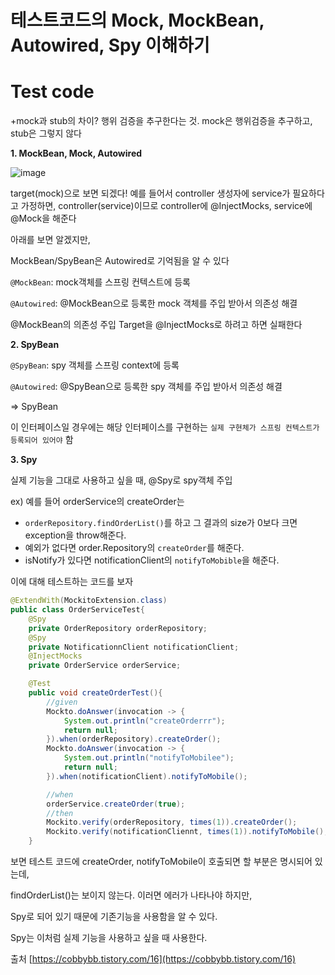 # 테스트코드의 Mock, MockBean, Autowired, Spy 이해하기



# Test code

+mock과 stub의 차이? 행위 검증을 추구한다는 것. mock은 행위검증을 추구하고, stub은 그렇지 않다

**1. MockBean, Mock, Autowired**

![image](https://user-images.githubusercontent.com/46602874/147401347-8235180e-abac-4ce2-a408-3bbfe4c83144.png)

target(mock)으로 보면 되겠다!
예를 들어서 controller 생성자에 service가 필요하다고 가정하면,
controller(service)이므로 controller에 @InjectMocks, service에 @Mock을 해준다

아래를 보면 알겠지만, 

MockBean/SpyBean은 Autowired로 기억됨을 알 수 있다

`@MockBean`: mock객체를 스프링 컨텍스트에 등록

`@Autowired`: @MockBean으로 등록한 mock 객체를 주입 받아서 의존성 해결

@MockBean의 의존성 주입 Target을 @InjectMocks로 하려고 하면 실패한다

**2. SpyBean**

`@SpyBean`: spy 객체를 스프링 context에 등록

`@Autowired`: @SpyBean으로 등록한 spy 객체를 주입 받아서 의존성 해결

=> SpyBean

이 인터페이스일 경우에는 해당 인터페이스를 구현하는 `실제 구현체가 스프링 컨텍스트가 등록되어 있어야` 함

**3. Spy**

실제 기능을 그대로 사용하고 싶을 때, @Spy로 spy객체 주입

ex) 예를 들어 orderService의 createOrder는

- `orderRepository.findOrderList()`를 하고 그 결과의 size가 0보다 크면 exception을 throw해준다.
- 예외가 없다면 order.Repository의 `createOrder`를 해준다.
- isNotify가 있다면 notificationClient의 `notifyToMobible`을 해준다.

이에 대해 테스트하는 코드를 보자

```java
@ExtendWith(MockitoExtension.class)
public class OrderServiceTest{
	@Spy
	private OrderRepository orderRepository;
	@Spy
	private NotificationnClient notificationClient;
	@InjectMocks
	private OrderService orderService;

	@Test
	public void createOrderTest(){
		//given
		Mockto.doAnswer(invocation -> {
			System.out.println("createOrderrr");
			return null;
		}).when(orderRepository).createOrder();
		Mockto.doAnswer(invocation -> {
			System.out.println("notifyToMobilee");
			return null;
		}).when(notificationClient).notifyToMobile();

		//when
		orderService.createOrder(true);
		//then
		Mockito.verify(orderRepository, times(1)).createOrder();
		Mockito.verify(notificationCliennt, times(1)).notifyToMobile();
	}
```

보면 테스트 코드에 createOrder, notifyToMobile이 호출되면 할 부분은 명시되어 있는데,

findOrderList()는 보이지 않는다. 이러면 에러가 나타나야 하지만, 

Spy로 되어 있기 때문에 기존기능을 사용함을 알 수 있다. 

Spy는 이처럼 실제 기능을 사용하고 싶을 때 사용한다.

출처
[https://cobbybb.tistory.com/16](https://cobbybb.tistory.com/16)
